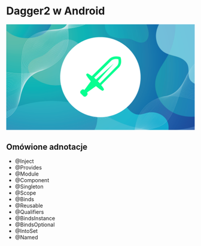 # Dagger2 w Android
![Dagger2 course background](/dagger_udemy_thumbnail.png)
## Omówione adnotacje
* @Inject
* @Provides
* @Module
* @Component
* @Singleton
* @Scope
* @Binds
* @Reusable
* @Qualifiers
* @BindsInstance
* @BindsOptional
* @IntoSet
* @Named

## 
